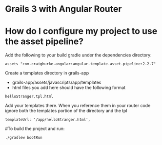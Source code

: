 # Grails 3 with Angular Router

# How do I configure my project to use the asset pipeline?
Add the following to your build gradle under the dependencies directory:
   ```
   assets "com.craigburke.angular:angular-template-asset-pipeline:2.2.7"
   ```

Create a templates directory in grails-app 
* grails-app/assets/javascripts/app/templates
* html files you add here should have the following format 
```
helloStranger.tpl.html
```

Add your templates there. When you reference them in your router code ignore both the templates portion of the directory and the tpl 
```
templateUrl: '/app/helloStranger.html',
```

#To build the project and run:
```
./gradlew bootRun
```



